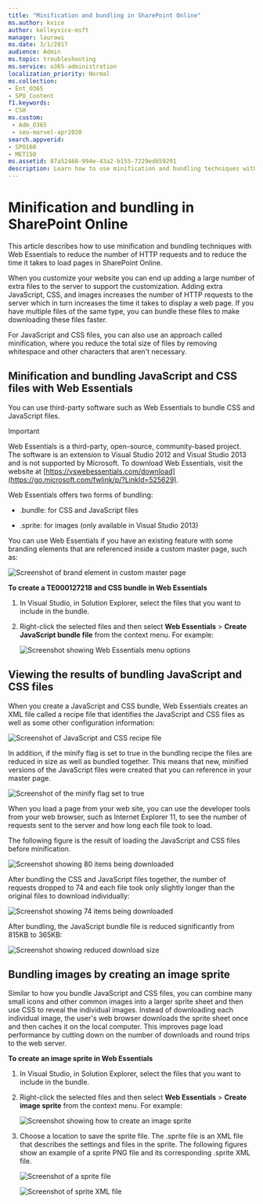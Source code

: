 ```yaml
---
title: "Minification and bundling in SharePoint Online"
ms.author: kvice
author: kelleyvice-msft
manager: laurawi
ms.date: 3/1/2017
audience: Admin
ms.topic: troubleshooting
ms.service: o365-administration
localization_priority: Normal
ms.collection: 
- Ent_O365
- SPO_Content
f1.keywords:
- CSH
ms.custom: 
 - Adm_O365
 - seo-marvel-apr2020
search.appverid: 
- SPO160
- MET150
ms.assetid: 87a52468-994e-43a2-b155-7229ed659291
description: Learn how to use minification and bundling techniques with Web Essentials to reduce HTTP requests and the time it takes to load pages in SharePoint Online.
---
```


# Minification and bundling in SharePoint Online

This article describes how to use minification and bundling techniques with Web Essentials to reduce the number of HTTP requests and to reduce the time it takes to load pages in SharePoint Online.
  
When you customize your website you can end up adding a large number of extra files to the server to support the customization. Adding extra JavaScript, CSS, and images increases the number of HTTP requests to the server which in turn increases the time it takes to display a web page. If you have multiple files of the same type, you can bundle these files to make downloading these files faster.
  
For JavaScript and CSS files, you can also use an approach called minification, where you reduce the total size of files by removing whitespace and other characters that aren't necessary.
  
## Minification and bundling JavaScript and CSS files with Web Essentials

You can use third-party software such as Web Essentials to bundle CSS and JavaScript files.
  
> [!IMPORTANT]
> Web Essentials is a third-party, open-source, community-based project. The software is an extension to Visual Studio 2012 and Visual Studio 2013 and is not supported by Microsoft. To download Web Essentials, visit the website at [https://vswebessentials.com/download](https://go.microsoft.com/fwlink/p/?LinkId=525629). 
  
Web Essentials offers two forms of bundling:
  
- .bundle: for CSS and JavaScript files
    
- .sprite: for images (only available in Visual Studio 2013)
    
You can use Web Essentials if you have an existing feature with some branding elements that are referenced inside a custom master page, such as:
  
![Screenshot of brand element in custom master page](media/3a6eba36-973d-482b-8556-a9394b8ba19f.png)
  
 **To create a TE000127218 and CSS bundle in Web Essentials**
  
1. In Visual Studio, in Solution Explorer, select the files that you want to include in the bundle.
    
2. Right-click the selected files and then select **Web Essentials** \> **Create JavaScript bundle file** from the context menu. For example: 
    
    ![Screenshot showing Web Essentials menu options](media/41aac84c-4538-4f78-b454-46e651f868a3.png)
  
## Viewing the results of bundling JavaScript and CSS files

When you create a JavaScript and CSS bundle, Web Essentials creates an XML file called a recipe file that identifies the JavaScript and CSS files as well as some other configuration information: 
  
![Screenshot of JavaScript and CSS recipe file](media/7ba891f8-52d8-467b-a0f6-b062dd1137a4.png)
  
In addition, if the minify flag is set to true in the bundling recipe the files are reduced in size as well as bundled together. This means that new, minified versions of the JavaScript files were created that you can reference in your master page.
  
![Screenshot of the minify flag set to true](media/50523af2-6412-4117-ac3d-5bd26f6d562e.png)
  
When you load a page from your web site, you can use the developer tools from your web browser, such as Internet Explorer 11, to see the number of requests sent to the server and how long each file took to load.
  
The following figure is the result of loading the JavaScript and CSS files before minification.
  
![Screenshot showing 80 items being downloaded](media/e2df3912-1923-46e6-8cf2-3015a31554e1.png)
  
After bundling the CSS and JavaScript files together, the number of requests dropped to 74 and each file took only slightly longer than the original files to download individually:
  
![Screenshot showing 74 items being downloaded](media/686c4387-70e8-4a74-9d45-059f33a91184.png)
  
After bundling, the JavaScript bundle file is reduced significantly from 815KB to 365KB:
  
![Screenshot showing reduced download size](media/5e7dbd98-faff-4f68-b320-108fb252e395.png)
  
## Bundling images by creating an image sprite

Similar to how you bundle JavaScript and CSS files, you can combine many small icons and other common images into a larger sprite sheet and then use CSS to reveal the individual images. Instead of downloading each individual image, the user's web browser downloads the sprite sheet once and then caches it on the local computer. This improves page load performance by cutting down on the number of downloads and round trips to the web server.
  
 **To create an image sprite in Web Essentials**
  
1. In Visual Studio, in Solution Explorer, select the files that you want to include in the bundle.
    
2. Right-click the selected files and then select **Web Essentials** \> **Create image sprite** from the context menu. For example: 
    
    ![Screenshot showing how to create an image sprite](media/de0fe741-4ef7-4e3b-bafa-ef9f4822dac6.png)
  
3. Choose a location to save the sprite file. The .sprite file is an XML file that describes the settings and files in the sprite. The following figures show an example of a sprite PNG file and its corresponding .sprite XML file.
    
    ![Screenshot of a sprite file](media/0876bb2a-d1b9-4169-8e95-9c290d628d90.png)
  
    ![Screenshot of sprite XML file](media/d1f94776-280d-4d56-abb5-384f145d9989.png)
  

